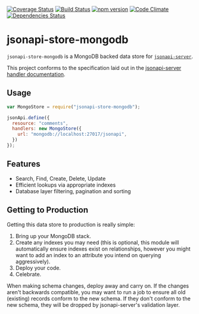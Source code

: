 [![Coverage Status](https://coveralls.io/repos/github/mrdefenestrator/jsonapi-store-cosmos-table/badge.svg?branch=master)](https://coveralls.io/github/mrdefenestrator/jsonapi-store-cosmos-table?branch=master)
[![Build Status](https://travis-ci.org/mrdefenestrator/jsonapi-store-cosmos-table.svg?branch=master)](https://travis-ci.org/mrdefenestrator/jsonapi-store-cosmos-table)
[![npm version](https://badge.fury.io/js/jsonapi-store-mongodb.svg)](http://badge.fury.io/js/jsonapi-store-mongodb)
[![Code Climate](https://codeclimate.com/github/mrdefenestrator/jsonapi-store-cosmos-table/badges/gpa.svg)](https://codeclimate.com/github/mrdefenestrator/jsonapi-store-cosmos-table)
[![Dependencies Status](https://david-dm.org/mrdefenestrator/jsonapi-store-cosmos-table.svg)](https://david-dm.org/mrdefenestrator/jsonapi-store-cosmos-table)

# jsonapi-store-mongodb

`jsonapi-store-mongodb` is a MongoDB backed data store for [`jsonapi-server`](https://github.com/holidayextras/jsonapi-server).

This project conforms to the specification laid out in the [jsonapi-server handler documentation](https://github.com/holidayextras/jsonapi-server/blob/master/documentation/handlers.md).

## Usage

```javascript
var MongoStore = require("jsonapi-store-mongodb");

jsonApi.define({
  resource: "comments",
  handlers: new MongoStore({
    url: "mongodb://localhost:27017/jsonapi",
  })
});
```

## Features

* Search, Find, Create, Delete, Update
* Efficient lookups via appropriate indexes
* Database layer filtering, pagination and sorting

## Getting to Production

Getting this data store to production is really simple:

1. Bring up your MongoDB stack.
2. Create any indexes you may need (this is optional, this module will automatically ensure indexes exist on relationships, however you might want to add an index to an attribute you intend on querying aggressively).
3. Deploy your code.
4. Celebrate.

When making schema changes, deploy away and carry on. If the changes aren't backwards compatible, you may want to run a job to ensure all old (existing) records conform to the new schema. If they don't conform to the new schema, they will be dropped by jsonapi-server's validation layer.
